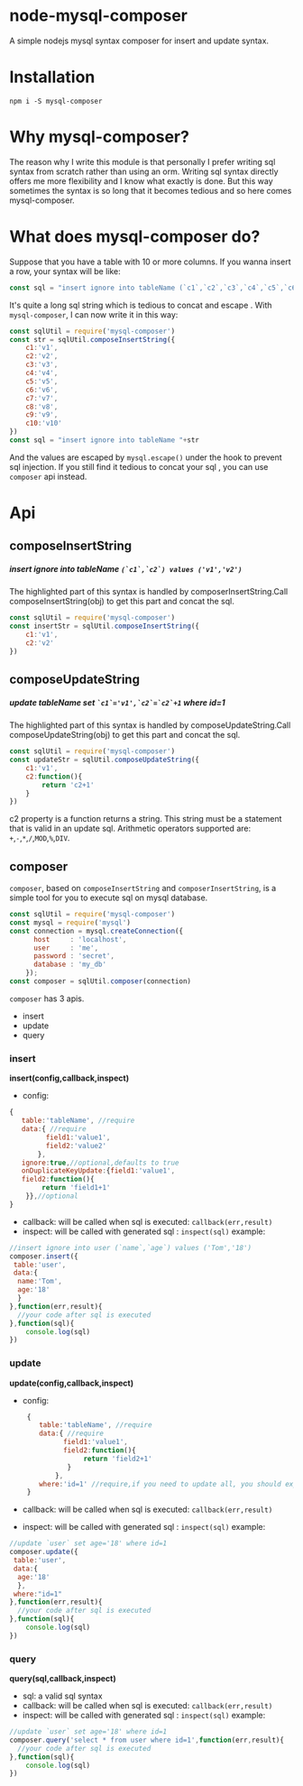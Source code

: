# node-mysql-composer
A simple nodejs mysql syntax composer for insert and update syntax.

# Installation

`npm i -S mysql-composer`

# Why mysql-composer?
The reason why I write this module is that personally I prefer writing sql syntax from scratch rather than using an orm. Writing sql syntax directly offers me more flexibility and I know what exactly is done. But this way sometimes the syntax is so long that it becomes tedious and so here comes mysql-composer.

# What does mysql-composer do?

Suppose that you have a table with 10 or more columns. If you wanna insert a row, your syntax will be like:
```js
const sql = "insert ignore into tableName (`c1`,`c2`,`c3`,`c4`,`c5`,`c6`,`c7`,`c8`,`c9`,`c10`) values ('v1','v2','v3','v4','v5','v6','v7','v8','v9','v10')"

```
 It's quite a long sql string which is tedious to concat and escape . With `mysql-composer`, I can now write it in this way:
```js
const sqlUtil = require('mysql-composer')
const str = sqlUtil.composeInsertString({
    c1:'v1',
    c2:'v2',
    c3:'v3',
    c4:'v4',
    c5:'v5',
    c6:'v6',
    c7:'v7',
    c8:'v8',
    c9:'v9',
    c10:'v10'
})
const sql = "insert ignore into tableName "+str
```
And the values are escaped by `mysql.escape()` under the hook to prevent sql injection.
If you still find it tedious to concat your sql , you can use `composer` api instead.

# Api

## composeInsertString

##### insert ignore into tableName ``(`c1`,`c2`) values ('v1','v2')``<br/>
The highlighted part of this syntax is handled by composerInsertString.Call composeInsertString(obj) to get this part and concat the sql.
```js
const sqlUtil = require('mysql-composer')
const insertStr = sqlUtil.composeInsertString({
    c1:'v1',
    c2:'v2'
})
```
## composeUpdateString

##### update tableName  set `` `c1`='v1',`c2`=`c2`+1 `` where id=1<br/>
The highlighted part of this syntax is handled by composeUpdateString.Call composeUpdateString(obj) to get this part and concat the sql.
```js
const sqlUtil = require('mysql-composer')
const updateStr = sqlUtil.composeUpdateString({
    c1:'v1',
    c2:function(){
        return 'c2+1'
    }
})
```
c2 property is a function returns a string. This string must be a statement that is valid in an update sql. Arithmetic operators supported are: `+`,`-`,`*`,`/`,`MOD`,`%`,`DIV`.
## composer

`composer`, based on `composeInsertString` and `composerInsertString`, is a simple tool for you to execute sql on mysql database.
```js
const sqlUtil = require('mysql-composer')
const mysql = require('mysql')
const connection = mysql.createConnection({
      host     : 'localhost',
      user     : 'me',
      password : 'secret',
      database : 'my_db'
    });
const composer = sqlUtil.composer(connection)
```
`composer` has 3 apis.

- insert
- update
- query

### insert
**insert(config,callback,inspect)**<br/>
 - config:
 
```js
{
   table:'tableName', //require
   data:{ //require
         field1:'value1',
         field2:'value2'
       },
   ignore:true,//optional,defaults to true
   onDuplicateKeyUpdate:{field1:'value1',
   field2:function(){
        return 'field1+1'
    }},//optional 
}
```
 - callback: will be called when sql is executed: `callback(err,result)`
 - inspect: will be called with generated sql : `inspect(sql)`
example:

```js
//insert ignore into user (`name`,`age`) values ('Tom','18')
composer.insert({
 table:'user',
 data:{
  name:'Tom',
  age:'18'
  }
},function(err,result){
  //your code after sql is executed
},function(sql){
    console.log(sql)
})

```

### update
**update(config,callback,inspect)** <br/>
 - config:
 
   ```js
    {
       table:'tableName', //require
       data:{ //require
             field1:'value1',
             field2:function(){
                  return 'field2+1'
              }
           },
       where:'id=1' //require,if you need to update all, you should explicitly set 'where' to 1.
    }
    ```
 - callback: will be called when sql is executed: `callback(err,result)`
 - inspect: will be called with generated sql : `inspect(sql)`
example:

```js
//update `user` set age='18' where id=1
composer.update({
 table:'user',
 data:{
  age:'18'
  },
 where:"id=1"
},function(err,result){
  //your code after sql is executed
},function(sql){
    console.log(sql)
})

```

### query

**query(sql,callback,inspect)** <br/>
 - sql: a valid sql syntax
 - callback: will be called when sql is executed: `callback(err,result)`
 - inspect: will be called with generated sql : `inspect(sql)`
example:

```js
//update `user` set age='18' where id=1
composer.query('select * from user where id=1',function(err,result){
  //your code after sql is executed
},function(sql){
    console.log(sql)
})

```
    